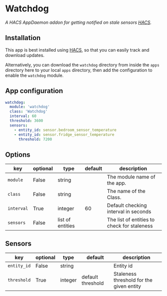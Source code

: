 # Watchdog

_A HACS AppDaemon addon for getting notified on stale sensors [HACS](https://github.com/custom-components/hacs)._

## Installation

This app is best installed using [HACS](https://github.com/custom-components/hacs), so that you can easily track and download updates.

Alternatively, you can download the `watchdog` directory from inside the `apps` directory here to your local `apps` directory, then add the configuration to enable the `watchdog` module.

## App configuration

```yaml
watchdog:
  module: 'watchdog'
  class: 'Watchdog'
  interval: 60
  threshold: 3600
  sensors:
    - entity_id: sensor.bedroom_sensor_temperature
    - entity_id: sensor.fridge_sensor_temperature
      threshold: 7200
```

## Options

key | optional | type | default | description
-- | -- | -- | -- | --
`module` | False | string | | The module name of the app.
`class` | False | string | | The name of the Class.
`interval` | True | integer | 60 | Default checking interval in seconds
`sensors` | False | list of entities |  | The list of entities to check for staleness

## Sensors
key | optional | type | default | description
-- | -- | -- | -- | --
`entity_id` | False | string | | Entity id
`threshold` | True | integer | default threshold | Staleness threshold for the given entity
